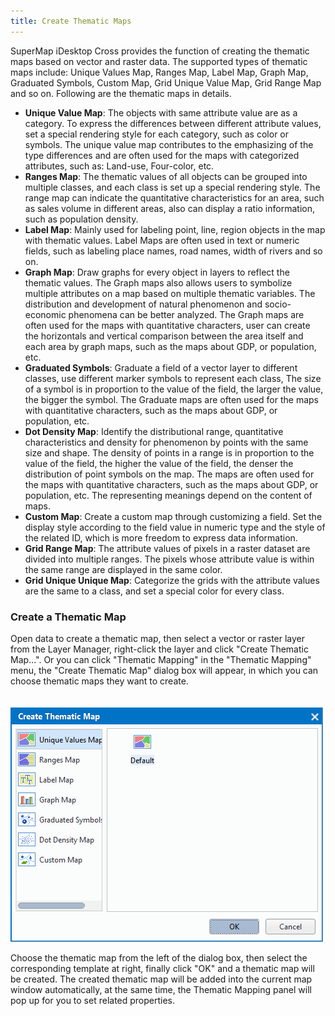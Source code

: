 ```yaml
---
title: Create Thematic Maps
---
```


SuperMap iDesktop Cross provides the function of creating the thematic maps based on vector and raster data. The supported types of thematic maps include: Unique Values Map, Ranges Map, Label Map, Graph Map, Graduated Symbols, Custom Map, Grid Unique Value Map, Grid Range Map and so on. Following are the thematic maps in details.

- **Unique Value Map**: The objects with same attribute value are as a category. To express the differences between different attribute values, set a special rendering style for each category, such as color or symbols. The unique value map contributes to the emphasizing of the type differences and are often used for the maps with categorized attributes, such as: Land-use, Four-color, etc.
- **Ranges Map**: The thematic values of all objects can be grouped into multiple classes, and each class is set up a special rendering style. The range map can indicate the quantitative characteristics for an area, such as sales volume in different areas,  also can display a ratio information, such as population density.
- **Label Map**: Mainly used for labeling point, line, region objects in the map with thematic values. Label Maps are often used in text or numeric fields, such as labeling place names, road names, width of rivers and so on.
- **Graph Map**: Draw graphs for every object in layers to reflect the thematic values. The Graph maps also allows users to symbolize multiple attributes on a map based on multiple thematic variables. The distribution and development of natural phenomenon and socio-economic phenomena can be better analyzed. The Graph maps are often used for the maps with quantitative characters, user can create the horizontals and vertical comparison between the area itself and each area by graph maps, such as the maps about GDP, or population, etc.
- **Graduated Symbols**: Graduate a field of a vector layer to different classes, use different marker symbols to represent each class, The size of a symbol is in proportion to the value of the field, the larger the value, the bigger the symbol. The Graduate maps are often used for the maps with quantitative characters, such as the maps about GDP, or population, etc.
- **Dot Density Map**: Identify the distributional range, quantitative characteristics and density for phenomenon by points with the same size and shape. The density of points in a range is in proportion to the value of the field,  the higher the value of the field, the denser the distribution of point symbols on the map. The maps are often used for the maps with quantitative characters, such as the maps about GDP, or population, etc. The representing meanings depend on the content of maps.
- **Custom Map**: Create a custom map through customizing a field. Set the display style according to the field value in numeric type and the style of the related ID, which is more freedom to express data information. 
- **Grid Range Map**: The attribute values of pixels in a raster dataset are divided into multiple ranges. The pixels whose attribute value is within the same range are displayed in the same color.
- **Grid Unique Unique Map**: Categorize the grids with the attribute values are the same to a class, and set a special color for every class.

### Create a Thematic Map

Open data to create a thematic map, then select a vector or raster layer from the Layer Manager, right-click the layer and click "Create Thematic Map...". Or you can click "Thematic Mapping" in the "Thematic Mapping" menu, the "Create Thematic Map" dialog box will appear, in which you can choose thematic maps they want to create.

　　![](img/NewThematicMap.png)

Choose the thematic map from the left of the dialog box, then select the corresponding template at right, finally click "OK" and a thematic map will be created. The created thematic map will be added into the current map window automatically, at the same time, the Thematic Mapping panel will pop up for you to set related properties.

